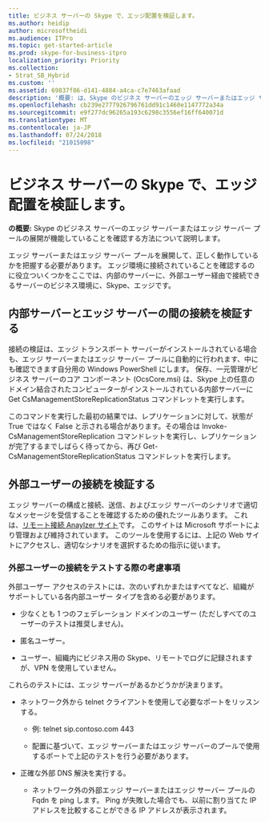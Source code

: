 ```yaml
---
title: ビジネス サーバーの Skype で、エッジ配置を検証します。
ms.author: heidip
author: microsoftheidi
ms.audience: ITPro
ms.topic: get-started-article
ms.prod: skype-for-business-itpro
localization_priority: Priority
ms.collection:
- Strat_SB_Hybrid
ms.custom: ''
ms.assetid: 69837f86-d141-4884-a4ca-c7e7463afaad
description: '概要: は、Skype のビジネス サーバーのエッジ サーバーまたはエッジ サーバー プールの展開が機能していることを確認する方法を説明します。'
ms.openlocfilehash: cb239e2777926796761dd91c1460e1147772a34a
ms.sourcegitcommit: e9f277dc96265a193c6298c3556ef16ff640071d
ms.translationtype: MT
ms.contentlocale: ja-JP
ms.lasthandoff: 07/24/2018
ms.locfileid: "21015098"
---
```

# <a name="validate-your-edge-deployment-in-skype-for-business-server"></a>ビジネス サーバーの Skype で、エッジ配置を検証します。
 
**の概要:** Skype のビジネス サーバーのエッジ サーバーまたはエッジ サーバー プールの展開が機能していることを確認する方法について説明します。
  
エッジ サーバーまたはエッジ サーバー プールを展開して、正しく動作しているかを把握する必要があります。 エッジ環境に接続されていることを確認するのに役立ついくつかをここでは、内部のサーバーに、外部ユーザー経由で接続できるサーバーのビジネス環境に、Skype、エッジです。
  
## <a name="verify-connectivity-between-your-internal-servers-and-your-edge-servers"></a>内部サーバーとエッジ サーバーの間の接続を検証する

接続の検証は、エッジ トランスポート サーバーがインストールされている場合も、エッジ サーバーまたはエッジ サーバー プールに自動的に行われます、中にも確認できます自分用の Windows PowerShell にします。 保存、一元管理がビジネス サーバーのコア コンポーネント (OcsCore.msi) は、Skype 上の任意のドメイン結合されたコンピューターがインストールされている内部サーバーに Get CsManagementStoreReplicationStatus コマンドレットを実行します。
  
このコマンドを実行した最初の結果では、レプリケーションに対して、状態が True ではなく False と示される場合があります。その場合は Invoke-CsManagementStoreReplication コマンドレットを実行し、レプリケーションが完了するまでしばらく待ってから、再び Get-CsManagementStoreReplicationStatus コマンドレットを実行します。
  
## <a name="verify-connectivity-for-your-external-users"></a>外部ユーザーの接続を検証する

エッジ サーバーの構成と接続、送信、およびエッジ サーバーのシナリオで適切なメッセージを受信することを確認するための優れたツールあります。 これは、[リモート接続 Anaylzer サイト](https://testconnectivity.microsoft.com/)です。 このサイトは Microsoft サポートにより管理および維持されています。 このツールを使用するには、上記の Web サイトにアクセスし、適切なシナリオを選択するための指示に従います。
  
### <a name="things-to-consider-when-testing-external-user-connectivity"></a>外部ユーザーの接続をテストする際の考慮事項

外部ユーザー アクセスのテストには、次のいずれかまたはすべてなど、組織がサポートしている各内部ユーザー タイプを含める必要があります。
  
- 少なくとも 1 つのフェデレーション ドメインのユーザー (ただしすべてのユーザーのテストは推奨しません)。
    
- 匿名ユーザー。
    
- ユーザー、組織内にビジネス用の Skype、リモートでログに記録されますが、VPN を使用していません。
    
これらのテストには、エッジ サーバーがあるかどうかが決まります。
  
- ネットワーク外から telnet クライアントを使用して必要なポートをリッスンする。
    
  - 例: telnet sip.contoso.com 443
    
  - 配置に基づいて、エッジ サーバーまたはエッジ サーバーのプールで使用するポートで上記のテストを行う必要があります。
    
- 正確な外部 DNS 解決を実行する。
    
  - ネットワーク外の外部エッジ サーバーまたはエッジ サーバー プールの Fqdn を ping します。 Ping が失敗した場合でも、以前に割り当てた IP アドレスを比較することができる IP アドレスが表示されます。
    

